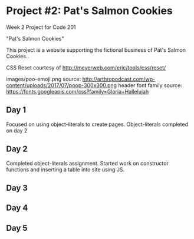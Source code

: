 # Project #2: Pat's Salmon Cookies
Week 2 Project for Code 201

"Pat's Salmon Cookies"


This project is a website supporting the fictional business of Pat's Salmon Cookies.. 

CSS Reset courtesy of http://meyerweb.com/eric/tools/css/reset/ 

images/poo-emoji.png source: http://arthropodcast.com/wp-content/uploads/2017/07/poop-300x300.png
header font family source: https://fonts.googleapis.com/css?family=Gloria+Hallelujah 



## Day 1

Focused on using object-literals to create pages. Object-literals completed on day 2

## Day 2

Completed object-literals assignment. Started work on constructor functions and inserting a table into site using JS.

## Day 3


## Day 4


## Day 5
